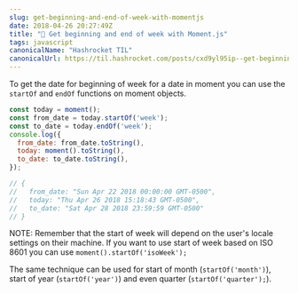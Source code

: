 ```yaml
---
slug: get-beginning-and-end-of-week-with-momentjs
date: 2018-04-26 20:27:49Z
title: "📅 Get beginning and end of week with Moment.js"
tags: javascript
canonicalName: "Hashrocket TIL"
canonicalUrl: https://til.hashrocket.com/posts/cxd9yl95ip--get-beginning-and-end-of-week-with-momentjs
---
```



To get the date for beginning of week for a date in moment you can use the `startOf` and `endOf` functions on moment objects.

```javascript
const today = moment();
const from_date = today.startOf('week');
const to_date = today.endOf('week');
console.log({
  from_date: from_date.toString(),
  today: moment().toString(),
  to_date: to_date.toString(),
});

// {
//   from_date: "Sun Apr 22 2018 00:00:00 GMT-0500",
//   today: "Thu Apr 26 2018 15:18:43 GMT-0500",
//   to_date: "Sat Apr 28 2018 23:59:59 GMT-0500"
// }
```

NOTE: Remember that the start of week will depend on the user's locale settings on their machine. If you want to use start of week based on ISO 8601 you can use `moment().startOf('isoWeek');`

The same technique can be used for start of month (`startOf('month')`), start of year (`startOf('year')`) and even quarter (`startOf('quarter');`).
